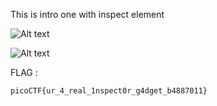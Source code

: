 This is intro one with inspect element

![Alt text](https://github.com/DejanJS/picoCTF-Writeups/blob/master/01.Inspect%20Me/IndexHTML.png?raw=true)

![Alt text](https://github.com/DejanJS/picoCTF-Writeups/blob/master/01.Inspect%20Me/Mycss.png?raw=true)

FLAG : 
  
<code>picoCTF{ur_4_real_1nspect0r_g4dget_b4887011}</code>
